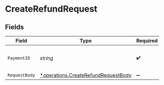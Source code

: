 # CreateRefundRequest


## Fields

| Field                                                                                     | Type                                                                                      | Required                                                                                  | Description                                                                               | Example                                                                                   |
| ----------------------------------------------------------------------------------------- | ----------------------------------------------------------------------------------------- | ----------------------------------------------------------------------------------------- | ----------------------------------------------------------------------------------------- | ----------------------------------------------------------------------------------------- |
| `PaymentID`                                                                               | *string*                                                                                  | :heavy_check_mark:                                                                        | Provide the ID of the related payment.                                                    | tr_5B8cwPMGnU                                                                             |
| `RequestBody`                                                                             | [*operations.CreateRefundRequestBody](../../models/operations/createrefundrequestbody.md) | :heavy_minus_sign:                                                                        | N/A                                                                                       |                                                                                           |